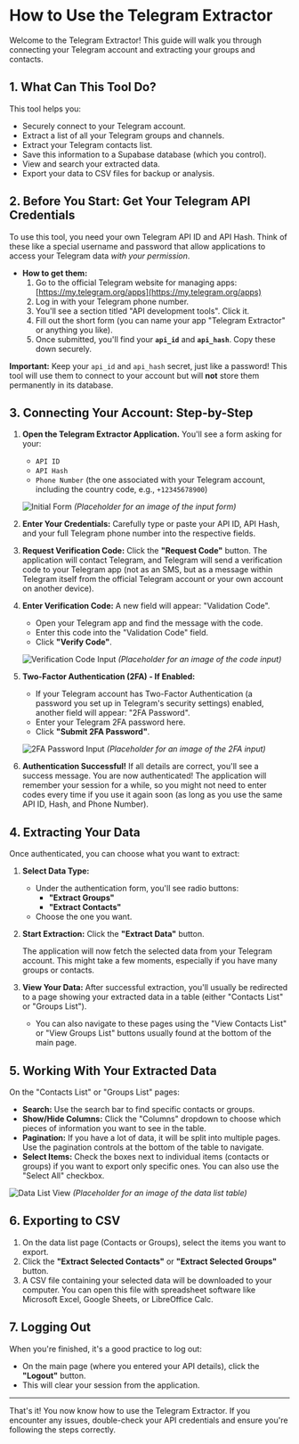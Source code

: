 # How to Use the Telegram Extractor

Welcome to the Telegram Extractor! This guide will walk you through connecting your Telegram account and extracting your groups and contacts.

## 1. What Can This Tool Do?

This tool helps you:
*   Securely connect to your Telegram account.
*   Extract a list of all your Telegram groups and channels.
*   Extract your Telegram contacts list.
*   Save this information to a Supabase database (which you control).
*   View and search your extracted data.
*   Export your data to CSV files for backup or analysis.

## 2. Before You Start: Get Your Telegram API Credentials

To use this tool, you need your own Telegram API ID and API Hash. Think of these like a special username and password that allow applications to access your Telegram data *with your permission*.

*   **How to get them:**
    1.  Go to the official Telegram website for managing apps: [https://my.telegram.org/apps](https://my.telegram.org/apps)
    2.  Log in with your Telegram phone number.
    3.  You'll see a section titled "API development tools". Click it.
    4.  Fill out the short form (you can name your app "Telegram Extractor" or anything you like).
    5.  Once submitted, you'll find your **`api_id`** and **`api_hash`**. Copy these down securely.

**Important:** Keep your `api_id` and `api_hash` secret, just like a password! This tool will use them to connect to your account but will **not** store them permanently in its database.

## 3. Connecting Your Account: Step-by-Step

1.  **Open the Telegram Extractor Application.**
    You'll see a form asking for your:
    *   `API ID`
    *   `API Hash`
    *   `Phone Number` (the one associated with your Telegram account, including the country code, e.g., `+12345678900`)

    ![Initial Form](https://via.placeholder.com/400x150.png?text=Initial+Input+Form) *(Placeholder for an image of the input form)*

2.  **Enter Your Credentials:**
    Carefully type or paste your API ID, API Hash, and your full Telegram phone number into the respective fields.

3.  **Request Verification Code:**
    Click the **"Request Code"** button. The application will contact Telegram, and Telegram will send a verification code to your Telegram app (not as an SMS, but as a message within Telegram itself from the official Telegram account or your own account on another device).

4.  **Enter Verification Code:**
    A new field will appear: "Validation Code".
    *   Open your Telegram app and find the message with the code.
    *   Enter this code into the "Validation Code" field.
    *   Click **"Verify Code"**.

    ![Verification Code Input](https://via.placeholder.com/400x100.png?text=Validation+Code+Input) *(Placeholder for an image of the code input)*

5.  **Two-Factor Authentication (2FA) - If Enabled:**
    *   If your Telegram account has Two-Factor Authentication (a password you set up in Telegram's security settings) enabled, another field will appear: "2FA Password".
    *   Enter your Telegram 2FA password here.
    *   Click **"Submit 2FA Password"**.

    ![2FA Password Input](https://via.placeholder.com/400x100.png?text=2FA+Password+Input) *(Placeholder for an image of the 2FA input)*

6.  **Authentication Successful!**
    If all details are correct, you'll see a success message. You are now authenticated! The application will remember your session for a while, so you might not need to enter codes every time if you use it again soon (as long as you use the same API ID, Hash, and Phone Number).

## 4. Extracting Your Data

Once authenticated, you can choose what you want to extract:

1.  **Select Data Type:**
    *   Under the authentication form, you'll see radio buttons:
        *   **"Extract Groups"**
        *   **"Extract Contacts"**
    *   Choose the one you want.

2.  **Start Extraction:**
    Click the **"Extract Data"** button.

    The application will now fetch the selected data from your Telegram account. This might take a few moments, especially if you have many groups or contacts.

3.  **View Your Data:**
    After successful extraction, you'll usually be redirected to a page showing your extracted data in a table (either "Contacts List" or "Groups List").
    *   You can also navigate to these pages using the "View Contacts List" or "View Groups List" buttons usually found at the bottom of the main page.

## 5. Working With Your Extracted Data

On the "Contacts List" or "Groups List" pages:

*   **Search:** Use the search bar to find specific contacts or groups.
*   **Show/Hide Columns:** Click the "Columns" dropdown to choose which pieces of information you want to see in the table.
*   **Pagination:** If you have a lot of data, it will be split into multiple pages. Use the pagination controls at the bottom of the table to navigate.
*   **Select Items:** Check the boxes next to individual items (contacts or groups) if you want to export only specific ones. You can also use the "Select All" checkbox.

![Data List View](https://via.placeholder.com/500x250.png?text=Data+List+Example+Table) *(Placeholder for an image of the data list table)*

## 6. Exporting to CSV

1.  On the data list page (Contacts or Groups), select the items you want to export.
2.  Click the **"Extract Selected Contacts"** or **"Extract Selected Groups"** button.
3.  A CSV file containing your selected data will be downloaded to your computer. You can open this file with spreadsheet software like Microsoft Excel, Google Sheets, or LibreOffice Calc.

## 7. Logging Out

When you're finished, it's a good practice to log out:

*   On the main page (where you entered your API details), click the **"Logout"** button.
*   This will clear your session from the application.

---

That's it! You now know how to use the Telegram Extractor. If you encounter any issues, double-check your API credentials and ensure you're following the steps correctly.
